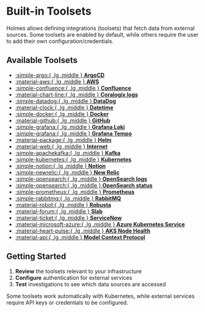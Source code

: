 # Built-in Toolsets

Holmes allows defining integrations (toolsets) that fetch data from external sources. Some toolsets are enabled by default, while others require the user to add their own configuration/credentials.

## Available Toolsets

<div class="grid cards" markdown>

-   [:simple-argo:{ .lg .middle } **ArgoCD**](argocd.md)
-   [:material-aws:{ .lg .middle } **AWS**](aws.md)
-   [:simple-confluence:{ .lg .middle } **Confluence**](confluence.md)
-   [:material-chart-line:{ .lg .middle } **Coralogix logs**](coralogix-logs.md)
-   [:simple-datadog:{ .lg .middle } **DataDog**](datadog.md)
-   [:material-clock:{ .lg .middle } **Datetime**](datetime.md)
-   [:simple-docker:{ .lg .middle } **Docker**](docker.md)
-   [:material-github:{ .lg .middle } **GitHub**](github.md)
-   [:simple-grafana:{ .lg .middle } **Grafana Loki**](grafanaloki.md)
-   [:simple-grafana:{ .lg .middle } **Grafana Tempo**](grafanatempo.md)
-   [:material-package:{ .lg .middle } **Helm**](helm.md)
-   [:material-web:{ .lg .middle } **Internet**](internet.md)
-   [:simple-apachekafka:{ .lg .middle } **Kafka**](kafka.md)
-   [:simple-kubernetes:{ .lg .middle } **Kubernetes**](kubernetes.md)
-   [:simple-notion:{ .lg .middle } **Notion**](notion.md)
-   [:simple-newrelic:{ .lg .middle } **New Relic**](newrelic.md)
-   [:simple-opensearch:{ .lg .middle } **OpenSearch logs**](opensearch-logs.md)
-   [:simple-opensearch:{ .lg .middle } **OpenSearch status**](opensearch-status.md)
-   [:simple-prometheus:{ .lg .middle } **Prometheus**](prometheus.md)
-   [:simple-rabbitmq:{ .lg .middle } **RabbitMQ**](rabbitmq.md)
-   [:material-robot:{ .lg .middle } **Robusta**](robusta.md)
-   [:material-forum:{ .lg .middle } **Slab**](slab.md)
-   [:material-ticket:{ .lg .middle } **ServiceNow**](servicenow.md)
-   [:material-microsoft-azure:{ .lg .middle } **Azure Kubernetes Service**](aks.md)
-   [:material-heart-pulse:{ .lg .middle } **AKS Node Health**](aks-node-health.md)
-   [:material-api:{ .lg .middle } **Model Context Protocol**](mcp.md)

</div>

## Getting Started

1. **Review** the toolsets relevant to your infrastructure
2. **Configure** authentication for external services
3. **Test** investigations to see which data sources are accessed

Some toolsets work automatically with Kubernetes, while external services require API keys or credentials to be configured.
